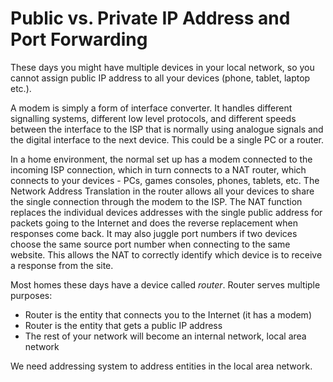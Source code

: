 <h1>Public vs. Private IP Address and Port Forwarding</h1>


These days you might have multiple devices in your local network, so you cannot
assign public IP address to all your devices (phone, tablet, laptop etc.).

A modem is simply a form of interface converter. It handles different 
signalling systems, different low level protocols, and different speeds between
the interface to the ISP that is normally using analogue signals and the digital
interface to the next device. This could be a single PC or a router.

In a home environment, the normal set up has a modem connected to the incoming 
ISP connection, which in turn connects to a NAT router, which connects to your 
devices - PCs, games consoles, phones, tablets, etc. The Network Address Translation
in the router allows all your devices to share the single connection through the modem 
to the ISP. The NAT function replaces the individual devices addresses with the single 
public address for packets going to the Internet and does the reverse replacement when 
responses come back. It may also juggle port numbers if two devices choose the same source
port number when connecting to the same website. This allows the NAT to correctly identify
which device is to receive a response from the site.

Most homes these days have a device called *router*. Router serves multiple purposes:
* Router is the entity that connects you to the Internet (it has a modem)
* Router is the entity that gets a public IP address
* The rest of your network will become an internal network, local area network 

We need addressing system to address entities in the local area network. 




